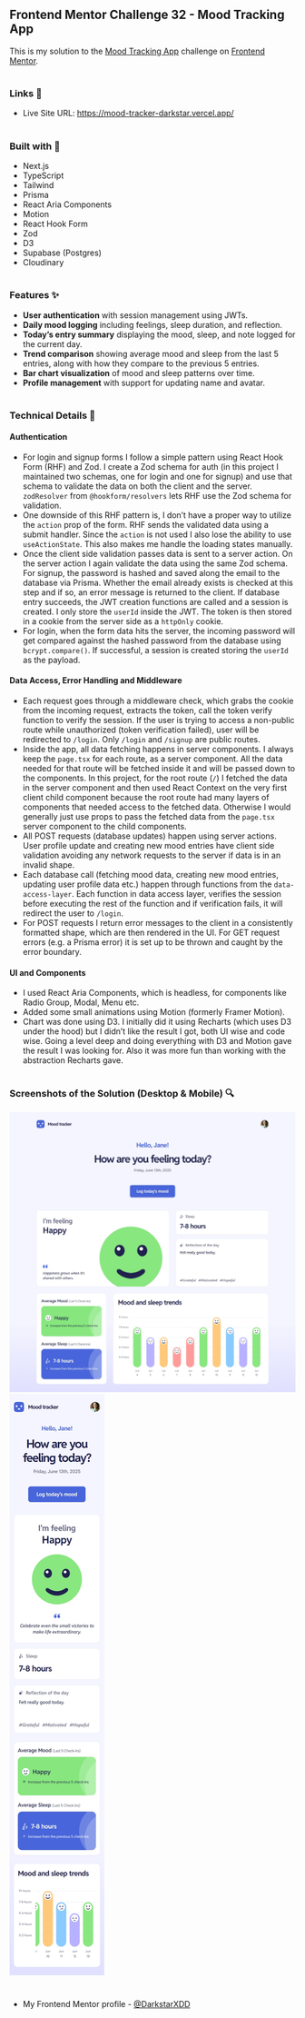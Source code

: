 ## Frontend Mentor Challenge 32 - Mood Tracking App

This is my solution to the [Mood Tracking App](https://www.frontendmentor.io/challenges/mood-tracking-app-E2XeKhDF0B) challenge on [Frontend Mentor](https://www.frontendmentor.io/).

#

### Links 🔗

- Live Site URL: https://mood-tracker-darkstar.vercel.app/

#

### Built with 🔨

- Next.js
- TypeScript
- Tailwind
- Prisma
- React Aria Components
- Motion
- React Hook Form
- Zod
- D3
- Supabase (Postgres)
- Cloudinary

#

### Features ✨

- **User authentication** with session management using JWTs.
- **Daily mood logging** including feelings, sleep duration, and reflection.
- **Today’s entry summary** displaying the mood, sleep, and note logged for the current day.
- **Trend comparison** showing average mood and sleep from the last 5 entries, along with how they compare to the previous 5 entries.
- **Bar chart visualization** of mood and sleep patterns over time.
- **Profile management** with support for updating name and avatar.

#

### Technical Details 🔧

#### Authentication

- For login and signup forms I follow a simple pattern using React Hook Form (RHF) and Zod. I create a Zod schema for auth (in this project I maintained two schemas, one for login and one for signup) and use that schema to validate the data on both the client and the server. `zodResolver` from `@hookform/resolvers` lets RHF use the Zod schema for validation.
- One downside of this RHF pattern is, I don’t have a proper way to utilize the `action` prop of the form. RHF sends the validated data using a submit handler. Since the `action` is not used I also lose the ability to use `useActionState`. This also makes me handle the loading states manually.
- Once the client side validation passes data is sent to a server action. On the server action I again validate the data using the same Zod schema. For signup, the password is hashed and saved along the email to the database via Prisma. Whether the email already exists is checked at this step and if so, an error message is returned to the client. If database entry succeeds, the JWT creation functions are called and a session is created. I only store the `userId` inside the JWT. The token is then stored in a cookie from the server side as a `httpOnly` cookie.
- For login, when the form data hits the server, the incoming password will get compared against the hashed password from the database using `bcrypt.compare()`. If successful, a session is created storing the `userId` as the payload.

#### Data Access, Error Handling and Middleware

- Each request goes through a middleware check, which grabs the cookie from the incoming request, extracts the token, call the token verify function to verify the session. If the user is trying to access a non-public route while unauthorized (token verification failed), user will be redirected to `/login`. Only `/login` and `/signup` are public routes.
- Inside the app, all data fetching happens in server components. I always keep the `page.tsx` for each route, as a server component. All the data needed for that route will be fetched inside it and will be passed down to the components. In this project, for the root route (`/`) I fetched the data in the server component and then used React Context on the very first client child component because the root route had many layers of components that needed access to the fetched data. Otherwise I would generally just use props to pass the fetched data from the `page.tsx` server component to the child components.
- All POST requests (database updates) happen using server actions. User profile update and creating new mood entries have client side validation avoiding any network requests to the server if data is in an invalid shape.
- Each database call (fetching mood data, creating new mood entries, updating user profile data etc.) happen through functions from the `data-access-layer`. Each function in data access layer, verifies the session before executing the rest of the function and if verification fails, it will redirect the user to `/login`.
- For POST requests I return error messages to the client in a consistently formatted shape, which are then rendered in the UI. For GET request errors (e.g. a Prisma error) it is set up to be thrown and caught by the error boundary.

#### UI and Components

- I used React Aria Components, which is headless, for components like Radio Group, Modal, Menu etc.
- Added some small animations using Motion (formerly Framer Motion).
- Chart was done using D3. I initially did it using Recharts (which uses D3 under the hood) but I didn’t like the result I got, both UI wise and code wise. Going a level deep and doing everything with D3 and Motion gave the result I was looking for. Also it was more fun than working with the abstraction Recharts gave.

#

### Screenshots of the Solution (Desktop & Mobile) 🔍

![](./solution-screenshots/screenshot-desktop.jpeg)
![](./solution-screenshots/screenshot-mobile.jpeg)

#

- My Frontend Mentor profile - [@DarkstarXDD](https://www.frontendmentor.io/profile/DarkstarXDD)
